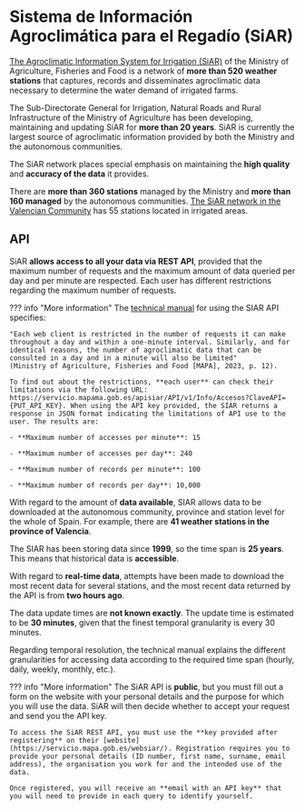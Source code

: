 # Sistema de Información Agroclimática para el Regadío (SiAR)

[The Agroclimatic Information System for Irrigation (SiAR)](https://www.mapa.gob.es/es/desarrollo-rural/temas/gestion-sostenible-regadios/sistema-informacion-agroclimatica-regadio/presentacion) of the Ministry of Agriculture, Fisheries and Food is a network of **more than 520 weather stations** that captures, records and disseminates agroclimatic data necessary to determine the water demand of irrigated farms. 

The Sub-Directorate General for Irrigation, Natural Roads and Rural Infrastructure of the Ministry of Agriculture has been developing, maintaining and updating SiAR for **more than 20 years**. SiAR is currently the largest source of agroclimatic information provided by both the Ministry and the autonomous communities. 

The SiAR network places special emphasis on maintaining the **high quality** and **accuracy of the data** it provides. 

There are **more than 360 stations** managed by the Ministry and **more than 160 managed** by the autonomous communities. [The SiAR network in the Valencian Community](http://riegos.ivia.es/red-siar) has 55 stations located in irrigated areas. 

## API

SiAR **allows access to all your data via REST API**, provided that the maximum number of requests and the maximum amount of data queried per day and per minute are respected. Each user has different restrictions regarding the maximum number of requests. 


??? info "More information"
    The [technical manual](https://servicio.mapa.gob.es/websiar/ControlesDatosAPI/Manual%20Web%20API%20SiAR%20Versi%C3%B3n%201.0.pdf) for using the SIAR API specifies: 

    "Each web client is restricted in the number of requests it can make throughout a day and within a one-minute interval. Similarly, and for identical reasons, the number of agroclimatic data that can be consulted in a day and in a minute will also be limited" 
    (Ministry of Agriculture, Fisheries and Food [MAPA], 2023, p. 12). 

    To find out about the restrictions, **each user** can check their limitations via the following URL: https://servicio.mapama.gob.es/apisiar/API/v1/Info/Accesos?ClaveAPI={PUT_API_KEY}. When using the API key provided, the SIAR returns a response in JSON format indicating the limitations of API use to the user. The results are:

    - **Maximum number of accesses per minute**: 15

    - **Maximum number of accesses per day**: 240

    - **Maximum number of records per minute**: 100

    - **Maximum number of records per day**: 10,000 

With regard to the amount of **data available**, SIAR allows data to be downloaded at the autonomous community, province and station level for the whole of Spain. For example, there are **41 weather stations in the province of Valencia**. 

The SIAR has been storing data since **1999**, so the time span is **25 years**. This means that historical data is **accessible**. 

With regard to **real-time data**, attempts have been made to download the most recent data for several stations, and the most recent data returned by the API is from **two hours ago**.

The data update times are **not known exactly**. The update time is estimated to be **30 minutes**, given that the finest temporal granularity is every 30 minutes. 

Regarding temporal resolution, the technical manual explains the different granularities for accessing data according to the required time span (hourly, daily, weekly, monthly, etc.). 


??? info "More information"
    The SiAR API is **public**, but you must fill out a form on the website with your personal details and the purpose for which you will use the data. SiAR will then decide whether to accept your request and send you the API key. 

    To access the SiAR REST API, you must use the **key provided after registering** on their [website](https://servicio.mapa.gob.es/websiar/). Registration requires you to provide your personal details (ID number, first name, surname, email address), the organisation you work for and the intended use of the data. 

    Once registered, you will receive an **email with an API key** that you will need to provide in each query to identify yourself. 
